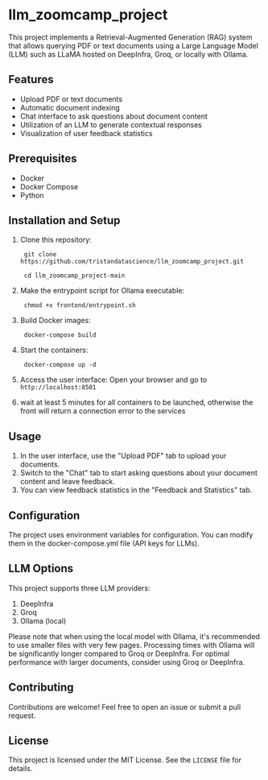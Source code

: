 # llm_zoomcamp_project

This project implements a Retrieval-Augmented Generation (RAG) system that allows querying PDF or text documents using a Large Language Model (LLM) such as LLaMA hosted on DeepInfra, Groq, or locally with Ollama.

## Features

- Upload PDF or text documents
- Automatic document indexing
- Chat interface to ask questions about document content
- Utilization of an LLM to generate contextual responses
- Visualization of user feedback statistics

## Prerequisites

- Docker
- Docker Compose
- Python

## Installation and Setup

1. Clone this repository:

        git clone https://github.com/tristandatascience/llm_zoomcamp_project.git
        
        cd llm_zoomcamp_project-main

2. Make the entrypoint script for Ollama executable:

        chmod +x frontend/entrypoint.sh

3. Build Docker images:

        docker-compose build

4. Start the containers:

        docker-compose up -d

5. Access the user interface:
        Open your browser and go to `http://localhost:8501`

6. wait at least 5 minutes for all containers to be launched, otherwise the front will return a connection error to the services

## Usage

1. In the user interface, use the "Upload PDF" tab to upload your documents.
2. Switch to the "Chat" tab to start asking questions about your document content and leave feedback.
3. You can view feedback statistics in the "Feedback and Statistics" tab.

## Configuration

The project uses environment variables for configuration. You can modify them in the docker-compose.yml file (API keys for LLMs).

## LLM Options

This project supports three LLM providers:

1. DeepInfra
2. Groq
3. Ollama (local)

Please note that when using the local model with Ollama, it's recommended to use smaller files with very few pages. Processing times with Ollama will be significantly longer compared to Groq or DeepInfra. For optimal performance with larger documents, consider using Groq or DeepInfra.

## Contributing

Contributions are welcome! Feel free to open an issue or submit a pull request.

## License

This project is licensed under the MIT License. See the `LICENSE` file for details.
